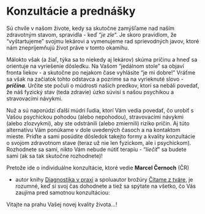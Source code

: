 Konzultácie a prednášky
=======================

Sú chvíle v našom živote, kedy sa skutočne zamýšľame nad naším zdravotným
stavom, spravidla - keď “*je zle*“. Je skoro pravidlom, že “vyštartujeme” svojmu
lekárovi a vymenujeme rad sprievodných javov, ktoré nám znepríjemňujú život
práve v tomto okamihu.

Málokto však (a žiaľ, týka sa to niekedy aj lekárov) skúma príčinu a hneď sa
orientuje na vyriešenie dôsledku. Na Vašom “jedálnom stole” sa objaví fronta
liekov - a skutočne po nejakom čase vyhlásite “je mi dobre!” Vráťme sa však na
začiatok tohto odstavca a pozrime sa na vyrieknuté slovo - ***príčina***. Určite
ste počuli o múdrosti našich predkov, ktorí sa nebáli povedať, že náš fyzický
stav (teda zdravie) úzko súvisí s našou psychikou a stravovacími návykmi.

Nuž a sú naporúdzi ďalší múdri ľudia, ktorí Vám vedia povedať, čo urobiť s Vašou
psychickou pohodou (alebo nepohodou), stravovacími návykmi (alebo zlozvykmi),
aby ste odstránili (alebo zmiernili) riziko príčin. Aj túto alternatívu Vám
ponúkame v dole uvedených časoch a na kontaktom mieste. Príďte a sami posúdite
dôsledok takejto formy a kvality konzultácie o svojom zdravotnom stave (teraz už
nie len fyzickom, ale i psychickom). Rozhodnete sa sami, nikto Vám nebude nútiť
terapiu - “*liečiť*” sa budete sami (ak sa tak skutočne rozhodnete)!

Pretože ide o individuálne konzultácie, ktoré vedie **Marcel Černoch** (ČR)
- autor knihy [Diagnostika v praxi](/sip/knihy/diagnostika-v-praxi) a spoluautor brožúry
[Čítame z tváre](/sip/knihy/citame-z-tvare), je rozumné, keď si
svoj čas dohodnete a tiež sa spýtate na všetko, čo Vás zaujíma pred samotnou
konzultáciou:

Vitajte na prahu Vašej novej kvality života…!
